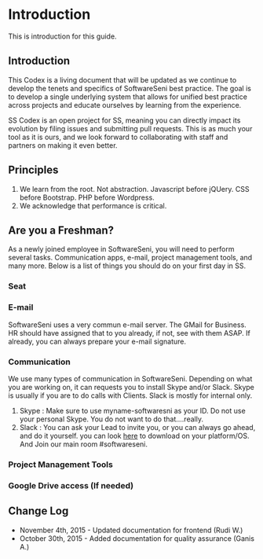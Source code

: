 # Introduction
This is introduction for this guide.

## Introduction

This Codex is a living document that will be updated as we continue to develop the tenets and specifics of SoftwareSeni best practice. The goal is to develop a single underlying system that allows for unified best practice across projects and educate ourselves by learning from the experience. 

SS Codex is an open project for SS, meaning you can directly impact its evolution by filing issues and submitting pull requests. This is as much your tool as it is ours, and we look forward to collaborating with staff and partners on making it even better.

## Principles
1. We learn from the root. Not abstraction. Javascript before jQUery. CSS before Bootstrap. PHP before Wordpress. 
2. We acknowledge that performance is critical. 

## Are you a Freshman?
As a newly joined employee in SoftwareSeni, you will need to perform several tasks. Communication apps, e-mail, project management tools, and many more. Below is a list of things you should do on your first day in SS. 

### Seat
### E-mail
SoftwareSeni uses a very commun e-mail server. The GMail for Business. HR should have assigned that to you already, if not, see with them ASAP. If already, you can always prepare your e-mail signature.
### Communication
We use many types of communication in SoftwareSeni. Depending on what you are working on, it can requests you to install Skype and/or Slack. Skype is usually if you are to do calls with Clients. Slack is mostly for internal only.
1. Skype : Make sure to use myname-softwaresni as your ID. Do not use your personal Skype. You do not want to do that....really.
2. Slack : You can ask your Lead to invite you, or you can always go ahead, and do it yourself. you can look <a href="https://slack.com/downloads" target="_blank">here</a> to download on your platform/OS. And Join our main room #softwareseni.
### Project Management Tools
### Google Drive access (If needed)
### 

## Change Log
- November 4th, 2015 - Updated documentation for frontend (Rudi W.)
- October 30th, 2015 - Added documentation for quality assurance (Ganis A.)
